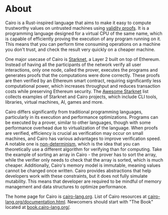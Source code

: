 # About

Cairo is a Rust-inspired language that aims to make it easy to compute trustworthy values on untrusted machines using [validity proofs][zkp].
It is a programming language designed for a virtual CPU of the same name, which is capable of efficiently proving the execution of any program running on it.
This means that you can perform time consuming operations on a machine you don't trust, and check the result very quickly on a cheaper machine.

One major usecase of Cairo is [Starknet](https://www.starknet.io/), a Layer 2 built on top of Ethereum. Instead of having all the participants of the network verify all user interactions, only one node, called the prover, executes the programs and generates proofs that the computations were done correctly. These proofs are then verified by an Ethereum smart contract, requiring significantly less computational power, which increases throughput and reduces transaction costs while preserving Ethereum security. The [Awesome Starknet][awe-sn] list collects examples of Starknet and Cairo projects, which include CLI tools, libraries, virtual machines, AI, games and more.

Cairo differs significantly from traditional programming languages, particularly in its execution and performance optimizations. Programs can be executed by a prover, similar to other languages, though with some performance overhead due to virtualization of the language. When proofs are verified, efficiency is crucial as verification may occur on small machines, and Cairo has various advantages to improve verification speed. A notable one is [non-determinism][np], which is the idea that you can theoretically use a different algorithm for verifying than for computing. Take the example of sorting an array in Cairo - the prover has to sort the array, while the verifier only needs to check that the array is sorted, which is much cheaper. Additionally, Cairo's memory model is immutable, meaning values cannot be changed once written. Cairo provides abstractions that help developers work with these constraints, but it does not fully simulate mutability. This means that developer are required to be mindful of memory management and data structures to optimize performance.

The home page for Cairo is [cairo-lang.org](https://www.cairo-lang.org/).
List of Cairo resources at [cairo-lang.org/documentation.html](https://www.cairo-lang.org/resources/).
Newcomers should start with "The Book" located at [book.cairo-lang.org/](https://book.cairo-lang.org/).


[zkp]: https://en.wikipedia.org/wiki/Zero-knowledge_proof
[awe-sn]: https://github.com/keep-starknet-strange/awesome-starknet
[np]: https://en.wikipedia.org/wiki/NP_(complexity)